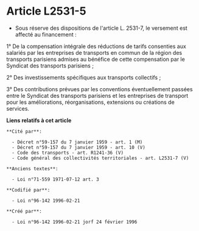 # Article L2531-5

- Sous réserve des dispositions de l'article L. 2531-7, le versement est affecté au financement :

1° De la compensation intégrale des réductions de tarifs consenties aux salariés par les entreprises de transports en commun
de la région des transports parisiens admises au bénéfice de cette compensation par le Syndicat des transports parisiens ;

2° Des investissements spécifiques aux transports collectifs ;

3° Des contributions prévues par les conventions éventuellement passées entre le Syndicat des transports parisiens et les
entreprises de transport pour les améliorations, réorganisations, extensions ou créations de services.

**Liens relatifs à cet article**

	**Cité par**:

	  - Décret n°59-157 du 7 janvier 1959 - art. 1 (M)
	  - Décret n°59-157 du 7 janvier 1959 - art. 10 (V)
	  - Code des transports - art. R1241-36 (V)
	  - Code général des collectivités territoriales - art. L2531-7 (V)

	**Anciens textes**:

	  - Loi n°71-559 1971-07-12 art. 3

	**Codifié par**:

	  - Loi n°96-142 1996-02-21

	**Créé par**:

	  - Loi n°96-142 1996-02-21 jorf 24 février 1996
